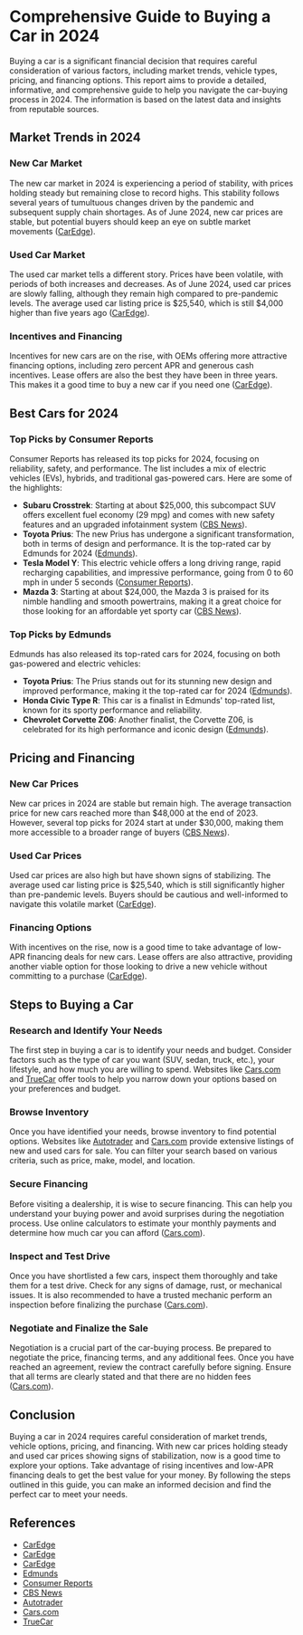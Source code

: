 # Comprehensive Guide to Buying a Car in 2024

Buying a car is a significant financial decision that requires careful consideration of various factors, including market trends, vehicle types, pricing, and financing options. This report aims to provide a detailed, informative, and comprehensive guide to help you navigate the car-buying process in 2024. The information is based on the latest data and insights from reputable sources.

## Market Trends in 2024

### New Car Market

The new car market in 2024 is experiencing a period of stability, with prices holding steady but remaining close to record highs. This stability follows several years of tumultuous changes driven by the pandemic and subsequent supply chain shortages. As of June 2024, new car prices are stable, but potential buyers should keep an eye on subtle market movements ([CarEdge](https://caredge.com/guides/new-car-price-trends-in-2024)).

### Used Car Market

The used car market tells a different story. Prices have been volatile, with periods of both increases and decreases. As of June 2024, used car prices are slowly falling, although they remain high compared to pre-pandemic levels. The average used car listing price is $25,540, which is still $4,000 higher than five years ago ([CarEdge](https://caredge.com/guides/used-car-price-trends-for-2024)).

### Incentives and Financing

Incentives for new cars are on the rise, with OEMs offering more attractive financing options, including zero percent APR and generous cash incentives. Lease offers are also the best they have been in three years. This makes it a good time to buy a new car if you need one ([CarEdge](https://caredge.com/guides/summer-2024-car-market-update)).

## Best Cars for 2024

### Top Picks by Consumer Reports

Consumer Reports has released its top picks for 2024, focusing on reliability, safety, and performance. The list includes a mix of electric vehicles (EVs), hybrids, and traditional gas-powered cars. Here are some of the highlights:

- **Subaru Crosstrek**: Starting at about $25,000, this subcompact SUV offers excellent fuel economy (29 mpg) and comes with new safety features and an upgraded infotainment system ([CBS News](https://www.cbsnews.com/news/best-cars-2024-consumer-reports-picks-for-best-vehicles-of-2024/)).
- **Toyota Prius**: The new Prius has undergone a significant transformation, both in terms of design and performance. It is the top-rated car by Edmunds for 2024 ([Edmunds](https://www.edmunds.com/car-news/edmunds-top-rated-2024-cars-trucks-suvs.html)).
- **Tesla Model Y**: This electric vehicle offers a long driving range, rapid recharging capabilities, and impressive performance, going from 0 to 60 mph in under 5 seconds ([Consumer Reports](https://www.consumerreports.org/cars/best-cars-of-the-year-10-top-picks-of-2024-a4675085257)).
- **Mazda 3**: Starting at about $24,000, the Mazda 3 is praised for its nimble handling and smooth powertrains, making it a great choice for those looking for an affordable yet sporty car ([CBS News](https://www.cbsnews.com/news/best-cars-2024-consumer-reports-picks-for-best-vehicles-of-2024/)).

### Top Picks by Edmunds

Edmunds has also released its top-rated cars for 2024, focusing on both gas-powered and electric vehicles:

- **Toyota Prius**: The Prius stands out for its stunning new design and improved performance, making it the top-rated car for 2024 ([Edmunds](https://www.edmunds.com/car-news/edmunds-top-rated-2024-cars-trucks-suvs.html)).
- **Honda Civic Type R**: This car is a finalist in Edmunds' top-rated list, known for its sporty performance and reliability.
- **Chevrolet Corvette Z06**: Another finalist, the Corvette Z06, is celebrated for its high performance and iconic design ([Edmunds](https://www.edmunds.com/car-news/edmunds-top-rated-2024-cars-trucks-suvs.html)).

## Pricing and Financing

### New Car Prices

New car prices in 2024 are stable but remain high. The average transaction price for new cars reached more than $48,000 at the end of 2023. However, several top picks for 2024 start at under $30,000, making them more accessible to a broader range of buyers ([CBS News](https://www.cbsnews.com/news/best-cars-2024-consumer-reports-picks-for-best-vehicles-of-2024/)).

### Used Car Prices

Used car prices are also high but have shown signs of stabilizing. The average used car listing price is $25,540, which is still significantly higher than pre-pandemic levels. Buyers should be cautious and well-informed to navigate this volatile market ([CarEdge](https://caredge.com/guides/used-car-price-trends-for-2024)).

### Financing Options

With incentives on the rise, now is a good time to take advantage of low-APR financing deals for new cars. Lease offers are also attractive, providing another viable option for those looking to drive a new vehicle without committing to a purchase ([CarEdge](https://caredge.com/guides/summer-2024-car-market-update)).

## Steps to Buying a Car

### Research and Identify Your Needs

The first step in buying a car is to identify your needs and budget. Consider factors such as the type of car you want (SUV, sedan, truck, etc.), your lifestyle, and how much you are willing to spend. Websites like [Cars.com](https://www.cars.com/shopping/) and [TrueCar](https://www.truecar.com/) offer tools to help you narrow down your options based on your preferences and budget.

### Browse Inventory

Once you have identified your needs, browse inventory to find potential options. Websites like [Autotrader](https://www.autotrader.com/) and [Cars.com](https://www.cars.com/shopping/) provide extensive listings of new and used cars for sale. You can filter your search based on various criteria, such as price, make, model, and location.

### Secure Financing

Before visiting a dealership, it is wise to secure financing. This can help you understand your buying power and avoid surprises during the negotiation process. Use online calculators to estimate your monthly payments and determine how much car you can afford ([Cars.com](https://www.cars.com/shopping/)).

### Inspect and Test Drive

Once you have shortlisted a few cars, inspect them thoroughly and take them for a test drive. Check for any signs of damage, rust, or mechanical issues. It is also recommended to have a trusted mechanic perform an inspection before finalizing the purchase ([Cars.com](https://www.cars.com/shopping/)).

### Negotiate and Finalize the Sale

Negotiation is a crucial part of the car-buying process. Be prepared to negotiate the price, financing terms, and any additional fees. Once you have reached an agreement, review the contract carefully before signing. Ensure that all terms are clearly stated and that there are no hidden fees ([Cars.com](https://www.cars.com/shopping/)).

## Conclusion

Buying a car in 2024 requires careful consideration of market trends, vehicle options, pricing, and financing. With new car prices holding steady and used car prices showing signs of stabilization, now is a good time to explore your options. Take advantage of rising incentives and low-APR financing deals to get the best value for your money. By following the steps outlined in this guide, you can make an informed decision and find the perfect car to meet your needs.

## References

- [CarEdge](https://caredge.com/guides/new-car-price-trends-in-2024)
- [CarEdge](https://caredge.com/guides/used-car-price-trends-for-2024)
- [CarEdge](https://caredge.com/guides/summer-2024-car-market-update)
- [Edmunds](https://www.edmunds.com/car-news/edmunds-top-rated-2024-cars-trucks-suvs.html)
- [Consumer Reports](https://www.consumerreports.org/cars/best-cars-of-the-year-10-top-picks-of-2024-a4675085257)
- [CBS News](https://www.cbsnews.com/news/best-cars-2024-consumer-reports-picks-for-best-vehicles-of-2024/)
- [Autotrader](https://www.autotrader.com/)
- [Cars.com](https://www.cars.com/shopping/)
- [TrueCar](https://www.truecar.com/)